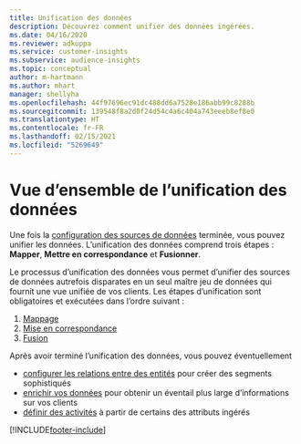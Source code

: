 ```yaml
---
title: Unification des données
description: Découvrez comment unifier des données ingérées.
ms.date: 04/16/2020
ms.reviewer: adkuppa
ms.service: customer-insights
ms.subservice: audience-insights
ms.topic: conceptual
author: m-hartmann
ms.author: mhart
manager: shellyha
ms.openlocfilehash: 44f97696ec91dc488dd6a7528e186abb99c8288b
ms.sourcegitcommit: 139548f8a2d0f24d54c4a6c404a743eeeb8ef8e0
ms.translationtype: HT
ms.contentlocale: fr-FR
ms.lasthandoff: 02/15/2021
ms.locfileid: "5269649"
---
```

# <a name="data-unification-overview"></a>Vue d’ensemble de l’unification des données

Une fois la [configuration des sources de données](data-sources.md) terminée, vous pouvez unifier les données. L’unification des données comprend trois étapes : **Mapper**, **Mettre en correspondance** et **Fusionner**.

Le processus d’unification des données vous permet d’unifier des sources de données autrefois disparates en un seul maître jeu de données qui fournit une vue unifiée de vos clients. Les étapes d’unification sont obligatoires et exécutées dans l’ordre suivant :

1. [Mappage](map-entities.md)
2. [Mise en correspondance](match-entities.md)
3. [Fusion](merge-entities.md)

Après avoir terminé l’unification des données, vous pouvez éventuellement

- [configurer les relations entre des entités](relationships.md) pour créer des segments sophistiqués
- [enrichir vos données](enrichment-hub.md) pour obtenir un éventail plus large d’informations sur vos clients
- [définir des activités](activities.md) à partir de certains des attributs ingérés


[!INCLUDE[footer-include](../includes/footer-banner.md)]